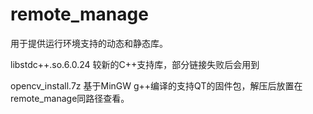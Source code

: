 # remote_manage

用于提供运行环境支持的动态和静态库。  

libstdc++.so.6.0.24 
较新的C++支持库，部分链接失败后会用到

opencv_install.7z
基于MinGW g++编译的支持QT的固件包，解压后放置在remote_manage同路径查看。  

